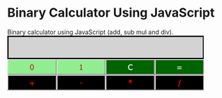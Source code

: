 # Binary Calculator Using JavaScript
Binary calculator using JavaScript (add, sub mul and div).<br>
<img src="image/binary-calculator-js.PNG">
